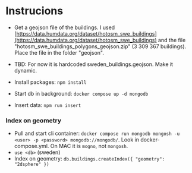 # Instrucions

* Get a geojson file of the buildings. I used [https://data.humdata.org/dataset/hotosm_swe_buildings](https://data.humdata.org/dataset/hotosm_swe_buildings) and the file "hotosm_swe_buildings_polygons_geojson.zip" (3 309 367 buildings). Place the file in the folder "geojson".

* TBD: For now it is hardcoded sweden_buildings.geojson. Make it dynamic.


* Install packages: `npm install`
* Start db in background: `docker compose up -d mongodb `
* Insert data: `npm run insert`

### Index on geometry
* Pull and start cli container: `docker compose run mongodb mongosh -u <user> -p <password> mongodb://mongodb/`. Look in docker-compose.yml. On MAC it is `mogno`, not `mongosh`.
* `use <db>` (sweden)
* Index on geometry: `db.buildings.createIndex({ "geometry": "2dsphere" })`
